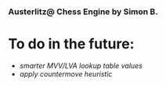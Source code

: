 ### Austerlitz@ Chess Engine by Simon B.

# To do in the future:

- *smarter MVV/LVA lookup table values*
- *apply countermove heuristic*
